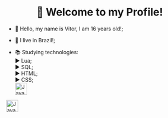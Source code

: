 <h1 align="center">👋 Welcome to my Profile!</h1>

- 👋 Hello, my name is Vitor, I am 16 years old!;
- 🏡 I live in Brazil!;
  
- 📚 Studying technologies:<br>
  ▶ Lua;<br>
  ▶ SQL;<br>
  ▶ HTML;<br>
  ▶ CSS;<br>
  <a href="https://www.javascript.com/" rel="nofollow">
        <img alt="JavaScript" width="32em" height="32em" src="/jaimeadf/jaimeadf/raw/main/assets/javascript.svg" style="max-width:100%;">
    </a>

<img alt="JavaScript" width="32em" height="32em" src="/jaimeadf/jaimeadf/raw/main/assets/javascript.svg" style="max-width:100%;">
